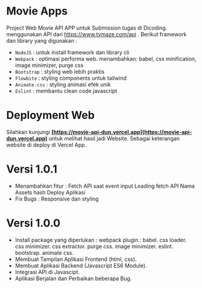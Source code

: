 # Movie Apps
Project Web Movie API APP untuk Submission tugas di Dicoding. menggunakan API dari https://www.tvmaze.com/api . Berikut framework dan library yang digunakan :

- `NodeJS` : untuk install framework dan library cli
- `Webpack` : optimasi performa web. menambahkan: babel, css minification, image minimizer, purge css
- `Bootstrap` : styling web lebih praktis
- `Flowbite` : styling components untuk tailwind
- `Animate.css` : styling animasi efek unik
- `Eslint` : membantu clean code javascript

# Deployment Web

Silahkan kunjungi **[https://movie-api-dun.vercel.app](https://movie-api-dun.vercel.app)** untuk melihat hasil jadi Website. Sebagai keterangan website di deploy di Vercel App.

# Versi 1.0.1
- Menambahkan fitur :
    Fetch API saat event input
    Loading fetch API
    Nama Assets hash
    Deploy Aplikasi
- Fix Bugs :
    Responsive dan styling

# Versi 1.0.0
- Install package yang diperlukan :
    webpack plugin :
        babel.
        css loader.
        css minimizer.
        css extractor.
        purge css.
        image minimizer.
    eslint.
    bootstrap.
    animate css.
- Membuat Tampilan Aplikasi Frontend (html, css).
- Membuat Aplikasi Backend (Javascript ES6 Module).
- Integrasi API di Javascipt.
- Aplikasi Berjalan dan Perbaikan beberapa Bug.